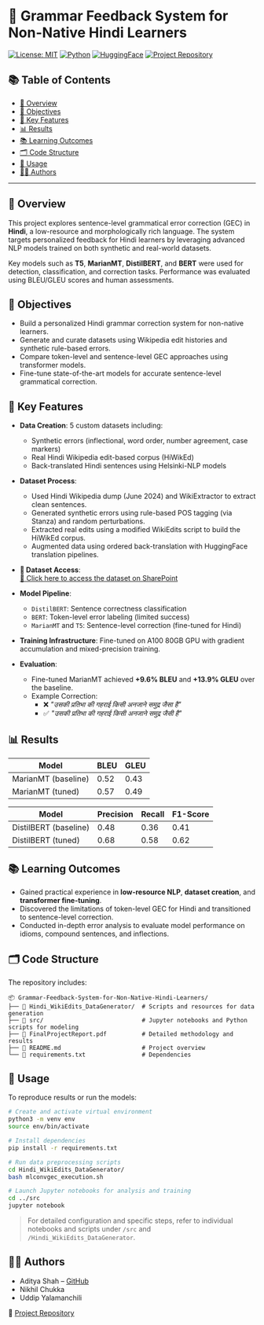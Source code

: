 # 📝 Grammar Feedback System for Non-Native Hindi Learners

[![License: MIT](https://img.shields.io/badge/License-MIT-green.svg)](LICENSE)
[![Python](https://img.shields.io/badge/Python-3.10+-blue.svg)](https://www.python.org/)
[![HuggingFace](https://img.shields.io/badge/HuggingFace-Transformers-yellow)](https://huggingface.co/transformers/)
[![Project Repository](https://img.shields.io/badge/GitHub-Project-blue)](https://github.com/aditya-sudo/Grammar-Feedback-System-for-Non-Native-Hindi-Learners)

## 📚 Table of Contents

- [📌 Overview](#-overview)
- [🎯 Objectives](#-objectives)
- [🧠 Key Features](#-key-features)
- [📊 Results](#-results)
- [📚 Learning Outcomes](#-learning-outcomes)
- [🗂️ Code Structure](#️-code-structure)
- [🚀 Usage](#-usage)
- [👨‍💻 Authors](#-authors)

---

## 📌 Overview

This project explores sentence-level grammatical error correction (GEC) in **Hindi**, a low-resource and morphologically rich language. The system targets personalized feedback for Hindi learners by leveraging advanced NLP models trained on both synthetic and real-world datasets.

Key models such as **T5**, **MarianMT**, **DistilBERT**, and **BERT** were used for detection, classification, and correction tasks. Performance was evaluated using BLEU/GLEU scores and human assessments.

## 🎯 Objectives

- Build a personalized Hindi grammar correction system for non-native learners.
- Generate and curate datasets using Wikipedia edit histories and synthetic rule-based errors.
- Compare token-level and sentence-level GEC approaches using transformer models.
- Fine-tune state-of-the-art models for accurate sentence-level grammatical correction.

## 🧠 Key Features

- **Data Creation**: 5 custom datasets including:
  - Synthetic errors (inflectional, word order, number agreement, case markers)
  - Real Hindi Wikipedia edit-based corpus (HiWikEd)
  - Back-translated Hindi sentences using Helsinki-NLP models

- **Dataset Process**:
  - Used Hindi Wikipedia dump (June 2024) and WikiExtractor to extract clean sentences.
  - Generated synthetic errors using rule-based POS tagging (via Stanza) and random perturbations.
  - Extracted real edits using a modified WikiEdits script to build the HiWikEd corpus.
  - Augmented data using ordered back-translation with HuggingFace translation pipelines.

- **🔗 Dataset Access**:  
  [📂 Click here to access the dataset on SharePoint](https://gmuedu-my.sharepoint.com/:f:/g/personal/uyalaman_gmu_edu/El9MKJSpVBtGutpSgO0OHxAB6IN_FFDzzj_mI7uipYpyLQ?e=dHs31D)

- **Model Pipeline**:
  - `DistilBERT`: Sentence correctness classification
  - `BERT`: Token-level error labeling (limited success)
  - `MarianMT` and `T5`: Sentence-level correction (fine-tuned for Hindi)

- **Training Infrastructure**: Fine-tuned on A100 80GB GPU with gradient accumulation and mixed-precision training.

- **Evaluation**:
  - Fine-tuned MarianMT achieved **+9.6% BLEU** and **+13.9% GLEU** over the baseline.
  - Example Correction:
    - ❌ *"उसकी प्रतिभा की गहराई किसी अनजाने समुद्र जैसा है"*
    - ✅ *"उसकी प्रतिभा की गहराई किसी अनजाने समुद्र जैसी है"*

## 📊 Results

| Model               | BLEU | GLEU |
|--------------------|------|------|
| MarianMT (baseline)| 0.52 | 0.43 |
| MarianMT (tuned)   | 0.57 | 0.49 |

| Model               | Precision | Recall | F1-Score |
|--------------------|-----------|--------|----------|
| DistilBERT (baseline) | 0.48   | 0.36   | 0.41     |
| DistilBERT (tuned)    | 0.68   | 0.58   | 0.62     |

## 📚 Learning Outcomes

- Gained practical experience in **low-resource NLP**, **dataset creation**, and **transformer fine-tuning**.
- Discovered the limitations of token-level GEC for Hindi and transitioned to sentence-level correction.
- Conducted in-depth error analysis to evaluate model performance on idioms, compound sentences, and inflections.

## 🗂️ Code Structure

The repository includes:

```
📦 Grammar-Feedback-System-for-Non-Native-Hindi-Learners/
├── 📁 Hindi_WikiEdits_DataGenerator/  # Scripts and resources for data generation
├── 📁 src/                            # Jupyter notebooks and Python scripts for modeling
├── 📄 FinalProjectReport.pdf          # Detailed methodology and results
├── 📄 README.md                       # Project overview
└── 📄 requirements.txt                # Dependencies
```

## 🚀 Usage

To reproduce results or run the models:

```bash
# Create and activate virtual environment
python3 -m venv env
source env/bin/activate

# Install dependencies
pip install -r requirements.txt

# Run data preprocessing scripts
cd Hindi_WikiEdits_DataGenerator/
bash mlconvgec_execution.sh

# Launch Jupyter notebooks for analysis and training
cd ../src
jupyter notebook
```

> For detailed configuration and specific steps, refer to individual notebooks and scripts under `/src` and `/Hindi_WikiEdits_DataGenerator`.

## 👨‍💻 Authors

- Aditya Shah – [GitHub](https://github.com/aditya-sudo)
- Nikhil Chukka
- Uddip Yalamanchili

📂 [Project Repository](https://github.com/aditya-sudo/Grammar-Feedback-System-for-Non-Native-Hindi-Learners)
